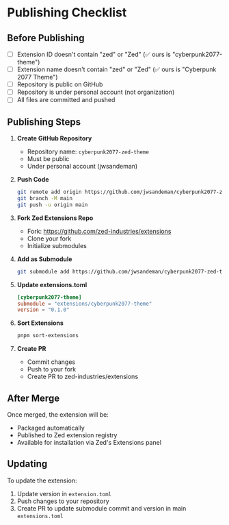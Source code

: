 # Publishing Checklist

## Before Publishing

- [ ] Extension ID doesn't contain "zed" or "Zed" (✅ ours is "cyberpunk2077-theme")
- [ ] Extension name doesn't contain "zed" or "Zed" (✅ ours is "Cyberpunk 2077 Theme")
- [ ] Repository is public on GitHub
- [ ] Repository is under personal account (not organization)
- [ ] All files are committed and pushed

## Publishing Steps

1. **Create GitHub Repository**
   - Repository name: `cyberpunk2077-zed-theme`
   - Must be public
   - Under personal account (jwsandeman)

2. **Push Code**
   ```bash
   git remote add origin https://github.com/jwsandeman/cyberpunk2077-zed-theme.git
   git branch -M main
   git push -u origin main
   ```

3. **Fork Zed Extensions Repo**
   - Fork: https://github.com/zed-industries/extensions
   - Clone your fork
   - Initialize submodules

4. **Add as Submodule**
   ```bash
   git submodule add https://github.com/jwsandeman/cyberpunk2077-zed-theme.git extensions/cyberpunk2077-theme
   ```

5. **Update extensions.toml**
   ```toml
   [cyberpunk2077-theme]
   submodule = "extensions/cyberpunk2077-theme"
   version = "0.1.0"
   ```

6. **Sort Extensions**
   ```bash
   pnpm sort-extensions
   ```

7. **Create PR**
   - Commit changes
   - Push to your fork
   - Create PR to zed-industries/extensions

## After Merge

Once merged, the extension will be:
- Packaged automatically
- Published to Zed extension registry
- Available for installation via Zed's Extensions panel

## Updating

To update the extension:
1. Update version in `extension.toml`
2. Push changes to your repository
3. Create PR to update submodule commit and version in main `extensions.toml`
